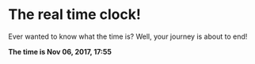 # The real time clock!

Ever wanted to know what the time is? Well, your journey is about to end!

**The time is Nov 06, 2017, 17:55**